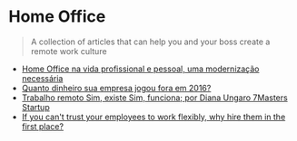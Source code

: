 # Home Office
> A collection of articles that can help you and your boss create a remote work culture


- [Home Office na vida profissional e pessoal, uma modernização necessária](https://medium.com/brasil/home-office-na-vida-profissional-e-pessoal-uma-moderniza%C3%A7%C3%A3o-necess%C3%A1ria-c38b2a2a2de6#.dfj952o14)
- [Quanto dinheiro sua empresa jogou fora em 2016?](https://coworkingbrasil.org/news/cultura-coworking-empresa/)
- [Trabalho remoto Sim, existe Sim, funciona; por Diana Ungaro 7Masters Startup](https://github.com/vicainelli/HomeOffice)
- [If you can't trust your employees to work flexibly, why hire them in the first place?](https://www.linkedin.com/pulse/you-cant-trust-your-employees-work-flexibly-why-hire-them-henderson?trk=v-feed&lipi=urn:li:page:d_flagship3_feed;NtX4QWJrdZC3BsiR8RxzxA%3D%3D)
